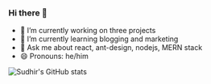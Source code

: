 ### Hi there 👋

<!--
**sudhir-pradhan/sudhir-pradhan** is a ✨ _special_ ✨ repository because its `README.md` (this file) appears on your GitHub profile. 


Here are some ideas to get you started:

-->

- 🔭 I’m currently working on three projects
- 🌱 I’m currently learning blogging and marketing
- 💬 Ask me about react, ant-design, nodejs, MERN stack
- 😄 Pronouns: he/him
<!--
- ✉️ Contact: <a href="mailto:rcmkkskp@gmail.com">Hy Sudhir!</a>

- 💻 Journey: <a href="https://raw.githubusercontent.com/sudhir-pradhan/sudhir-pradhan/main/SO-dev-story-2022-03-28%20161645.jpg" target="_blank" rel="noopener noreferrer">My Developer Story</a> 
-->
<!--
[![Sudhir's wakatime stats](https://github-readme-stats.vercel.app/api/wakatime?username=wtf123)](https://github.com/anuraghazra/github-readme-stats)
-->

![Sudhir's GitHub stats](https://github-readme-stats.vercel.app/api?username=sudhir-pradhan&hide=stars,prs&show_icons=true&theme=merko)




<!-- update 01 -->
